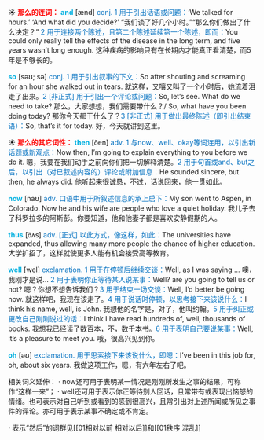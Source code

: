 ☀ <font color="red">**那么的连词：**</font>
<font color="sky blue">**and**</font> [ænd] 
<font color="#0070c0">conj. 1 用于引出话语或问题：</font>‘We talked for hours.’ ‘And what did you decide?’ “我们谈了好几个小时。”“那么你们做出了什么决定？” <font color="#0070c0">2 用于连接两个陈述，且第二个陈述延续第一个陈述，即而：</font>You could only really tell the effects of the disease in the long term, and five years wasn’t long enough. 这种疾病的影响只有在长期内才能真正看清楚，而5年是不够长的。

<font color="sky blue">**so**</font> [səʊ; sə] 
<font color="#0070c0">conj. 1 用于引出叙事的下文：</font>So after shouting and screaming for an hour she walked out in tears. 就这样，又嚷又叫了一个小时后，她流着泪走了出来。<font color="#0070c0">2 [非正式] 用于引出一个评论或问题：</font>So, let’s see. What do we need to take? 那么，大家想想，我们需要带什么？/ So, what have you been doing today? 那你今天都干什么了？<font color="#0070c0">3 [非正式] 用于做出最终陈述（即引出结束语）：</font>So, that’s it for today. 好，今天就讲到这里。

☀ <font color="red">**那么的其它词性：**</font>
<font color="sky blue">**then**</font> [ðen] 
<font color="#0070c0">adv. 1 与now、well、okay等词连用，以引出新话题或新观点：</font>Now then, I’m going to explain everything to you before we do it. 嗯，我要在我们动手之前向你们把一切解释清楚。<font color="#0070c0">2 用于句首或and、but之后，以引出（对已叙述内容的）评论或附加信息：</font>He sounded sincere, but then, he always did. 他听起来很诚恳，不过，话说回来，他一贯如此。

<font color="sky blue">**now**</font> [naʊ] 
<font color="#0070c0">adv. 口语中用于所叙述信息的承上启下：</font>My son went to Aspen, in Colorado. Now he and his wife are people who love a quiet holiday. 我儿子去了科罗拉多的阿斯彭。你要知道，他和他妻子都是喜欢安静假期的人。

<font color="sky blue">**thus**</font> [ðʌs] 
<font color="#0070c0">adv. [正式] 以此方式，像这样，如此：</font>The universities have expanded, thus allowing many more people the chance of higher education. 大学扩招了，这样就使更多人能有机会接受高等教育。

<font color="sky blue">**well**</font> [wel] 
<font color="#0070c0">exclamation. 1 用于在停顿后继续交谈：</font>Well, as I was saying ... 噢，我刚才是说… <font color="#0070c0">2 用于表明你正等待某人说某事：</font>Well? are you going to tell us or not? 嗯？你想不想告诉我们？<font color="#0070c0">3 用于结束一场交谈：</font>Well, I’d better be going now. 就这样吧，我现在该走了。<font color="#0070c0">4 用于说话时停顿，以思考接下来该说什么：</font>I think his name, well, is John. 我想他的名字是，对了，他叫约翰。<font color="#0070c0">5 用于纠正或更改自己刚刚说过的话：</font>I think I have read hundreds of, well, thousands of books. 我想我已经读了数百本，不，数千本书。<font color="#0070c0">6 用于表明自己要说某事：</font>Well, it’s a pleasure to meet you. 哦，很高兴见到你。

<font color="sky blue">**oh**</font> [əʊ] 
<font color="#0070c0">exclamation. 用于思索接下来该说什么，即嗯：</font>I’ve been in this job for, oh, about six years. 我做这项工作，嗯，有六年左右了吧。

相关词义延伸：
· now还可用于表明某一情况是刚刚所发生之事的结果，可称作“这样一来”；
· well还可用于表示你正等待别人回话，且常带有或表现出恼怒的情绪。也可表示对自己听到或看到的感到很高兴，且常引出对上述所闻或所见之事件的评论。亦可用于表示某事不确定或不肯定。

· 表示“然后”的词群见[[01相对以前 相对以后]]和[[01秩序 混乱]]
